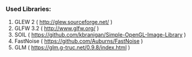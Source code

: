 ### Used Libraries:

1. GLEW 2 ( http://glew.sourceforge.net/ )
2. GLFW 3.2 ( http://www.glfw.org/ )
3. SOIL ( https://github.com/kbranigan/Simple-OpenGL-Image-Library )
4. FastNoise ( https://github.com/Auburns/FastNoise )
5. GLM ( https://glm.g-truc.net/0.9.8/index.html )
